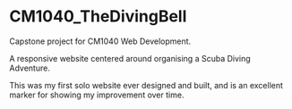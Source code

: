 # CM1040_TheDivingBell
Capstone project for CM1040 Web Development. 

A responsive website centered around organising a Scuba Diving Adventure.

This was my first solo website ever designed and built, and is an excellent marker for showing my improvement over time.
